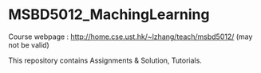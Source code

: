 # MSBD5012_MachingLearning

Course webpage : http://home.cse.ust.hk/~lzhang/teach/msbd5012/ (may not be valid)

This repository contains Assignments & Solution, Tutorials.

